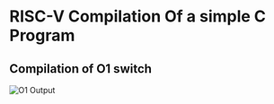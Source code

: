 # RISC-V Compilation Of a simple C Program

## Compilation of O1 switch
![O1 Output](https://github.com/user-attachments/assets/8999e17f-449f-439e-a749-fb571a838f7c)
